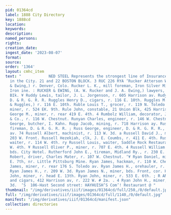 ```yaml
---
pid: 01364cd
label: 1888 City Directory
key: 1888cd
location: 
keywords: 
description: 
named_persons: 
rights: 
creation_date: 
ingest_date: '2023-08-07'
format: 
source: 
order: '1364'
layout: cmhc_item
text: "            NED STEEL Represents the strongest line of Insurance Com- } panies
  in the City. 21 and 22 BOSTON BLOCK. 3 RUC 226 RYA ‘Rucker Atterson W., (Rucker
  & Ewing,) r. Denver, Colo. Rucker L. K., mill foreman, Iron Silver Mining Co., r.
  Iron ine. : RUCKER & EWING, (A. W. Rucker and J. A. Ewing,) lawyers, 2 8 and 9 Quincy
  BIk. ¥ Ruddy Lewis, tailor, J. L. Jorgenson, r. 605 Harrison av. Rudy Charles, switchman,
  D. & R. G. R. R. Ruggles Henry D., cigars, r. 116 E. 10th. Ruggles M. A., (Hamill
  & Ruggles,) r. 116 E. 10th. Ruble Louis T., grocer, r. 119 N. Toledo av. Rule Francis,
  miner, r. 524 EK. 9th. Rule John, constable, 21 Union Blk, 425 Harrison av. Rumbley
  George M., miner, r. rear 419 E. 4th. 4 Rumbolz William, decorator, James Barry
  & Co., r. 116 W. Chestnut. Runyan Charles, engineer, r. 146 W. Chestnut. Rupert
  George, butcher, I. Kahn. Rupp Jacob, mining, r. 718 Harrison ay. Rush Charles,
  fireman, D. & R. G. R. R. ; Russ George, engineer, D. & R. G. R. R., r. 1211 Harrison
  av. 74 Russell Albert, machinist, r. 113 W. 3d. a Russell David J., miner, r. rear
  203 W. Front. Russell Hezekiah, clk, J. E. Coumbs, r. 411 E. 4th. Russell James,
  waiter, r. 114 W. 4th. ry Russell Louis, waiter, Saddle Rock Restaurant, r. 114
  W. 4th. ¥ Russell Oliver P., miner, r. 707 E. 4th. 4 Russell William H., miner,
  bds. City Hotel. Rutherford John E., tireman, Midland Ry., r. 230 E. 6th. Rutherford
  Robert, driver, Charles Mater, r. 107 W. Chestnut. ‘¥ Ryan Daniel, miner, r. head
  E. 7th, nr. Little Pittsburg Mine. Ryan James, hackman, r. 110 W. Chestnut. Ryan
  James, miner, r. rear 176 S. Toledo av. Ryan James H., orehauler, r. 817 W. Elm.
  Ryan James H., r. 209 W. 3d. Ryan James N., miner, bds. Front, cor. Hazel. Ryan
  John, miner, r. head E. 13th. Ryan John, miner, r. 533 E. 6th. ; R AN JOHN C., liquors
  and cigars, 412 Harrison av, r. 222 W. # 2a. . 4 Ryan John H., miner, bds, 431 E.
  3d.  ‘S  106-Hast Second street: HAYHUISH’S Com’! Restaurant @ "
thumbnail: "/img/derivatives/iiif/images/01364cd/full/250,/0/default.jpg"
full: "/img/derivatives/iiif/images/01364cd/full/1140,/0/default.jpg"
manifest: "/img/derivatives/iiif/01364cd/manifest.json"
collection: directories
---
```


